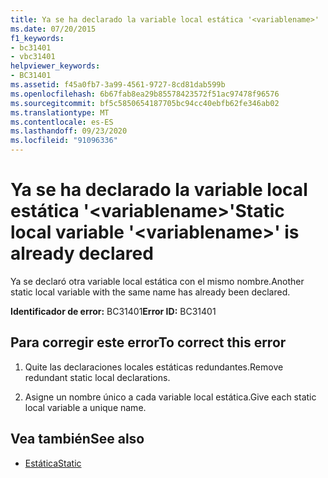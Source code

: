 ```yaml
---
title: Ya se ha declarado la variable local estática '<variablename>'
ms.date: 07/20/2015
f1_keywords:
- bc31401
- vbc31401
helpviewer_keywords:
- BC31401
ms.assetid: f45a0fb7-3a99-4561-9727-8cd81dab599b
ms.openlocfilehash: 6b67fab8ea29b85578423572f51ac97478f96576
ms.sourcegitcommit: bf5c5850654187705bc94cc40ebfb62fe346ab02
ms.translationtype: MT
ms.contentlocale: es-ES
ms.lasthandoff: 09/23/2020
ms.locfileid: "91096336"
---
```

# <a name="static-local-variable-variablename-is-already-declared"></a><span data-ttu-id="e7413-102">Ya se ha declarado la variable local estática '\<variablename>'</span><span class="sxs-lookup"><span data-stu-id="e7413-102">Static local variable '\<variablename>' is already declared</span></span>

<span data-ttu-id="e7413-103">Ya se declaró otra variable local estática con el mismo nombre.</span><span class="sxs-lookup"><span data-stu-id="e7413-103">Another static local variable with the same name has already been declared.</span></span>  
  
 <span data-ttu-id="e7413-104">**Identificador de error:** BC31401</span><span class="sxs-lookup"><span data-stu-id="e7413-104">**Error ID:** BC31401</span></span>  
  
## <a name="to-correct-this-error"></a><span data-ttu-id="e7413-105">Para corregir este error</span><span class="sxs-lookup"><span data-stu-id="e7413-105">To correct this error</span></span>  
  
1. <span data-ttu-id="e7413-106">Quite las declaraciones locales estáticas redundantes.</span><span class="sxs-lookup"><span data-stu-id="e7413-106">Remove redundant static local declarations.</span></span>  
  
2. <span data-ttu-id="e7413-107">Asigne un nombre único a cada variable local estática.</span><span class="sxs-lookup"><span data-stu-id="e7413-107">Give each static local variable a unique name.</span></span>  
  
## <a name="see-also"></a><span data-ttu-id="e7413-108">Vea también</span><span class="sxs-lookup"><span data-stu-id="e7413-108">See also</span></span>

- [<span data-ttu-id="e7413-109">Estática</span><span class="sxs-lookup"><span data-stu-id="e7413-109">Static</span></span>](../language-reference/modifiers/static.md)

